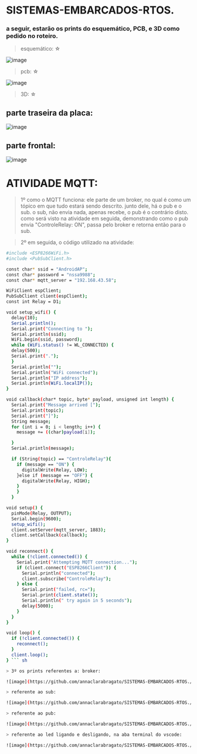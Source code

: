 # SISTEMAS-EMBARCADOS-RTOS.

### a seguir, estarão os prints do esquemático, PCB, e 3D como pedido no roteiro.

> esquemático: ☆

![image](https://github.com/annaclarabragato/SISTEMAS-EMBARCADOS-RTOS./assets/125417531/a05ef127-8977-4b81-a1e3-2fb68f4784f8)

> pcb: ☆

![image](https://github.com/annaclarabragato/SISTEMAS-EMBARCADOS-RTOS./assets/125417531/ca90aab7-526e-405f-b0ad-93bf2230213d)

> 3D: ☆

## parte traseira da placa:
![image](https://github.com/annaclarabragato/SISTEMAS-EMBARCADOS-RTOS./assets/125417531/4e3058f7-13ae-4c6a-a883-38be048ce9bd)

## parte frontal:
![image](https://github.com/annaclarabragato/SISTEMAS-EMBARCADOS-RTOS./assets/125417531/208b6c97-1d15-434c-9f87-c89dbf43b888)


# ATIVIDADE MQTT:

> 1º como o MQTT funciona: ele parte de um broker, no qual é como um tópico em que tudo estará sendo descrito. junto dele, há o pub e o sub. o sub, não envia nada, apenas recebe, o pub é o contrário disto. como será visto na atividade em seguida, demonstrando como o pub envia "ControleRelay: ON", passa pelo broker e retorna então para o sub.

> 2º em seguida, o código utilizado na atividade:

``` sh #include <Arduino.h>
#include <ESP8266WiFi.h>
#include <PubSubClient.h>

const char* ssid = "AndroidAP";
const char* password = "nssa9988";
const char* mqtt_server = "192.168.43.58";

WiFiClient espClient;
PubSubClient client(espClient);
const int Relay = D1;

void setup_wifi() {
  delay(10);
  Serial.println();
  Serial.print("Connecting to ");
  Serial.println(ssid);
  WiFi.begin(ssid, password);
  while (WiFi.status() != WL_CONNECTED) {
  delay(500);
  Serial.print("."); 
  }
  Serial.println("");
  Serial.println("WiFi connected");
  Serial.println("IP address");
  Serial.println(WiFi.localIP());
}

void callback(char* topic, byte* payload, unsigned int length) {
  Serial.print("Message arrived [");
  Serial.print(topic);
  Serial.print("]");
  String message;
  for (int i = 0; i < length; i++) {
    message += ((char)payload[i]);

  }
  Serial.println(message);

  if (String(topic) == "ControleRelay"){
    if (message == "ON") {
      digitalWrite(Relay, LOW); 
    }else if (message == "OFF") {
      digitalWrite(Relay, HIGH);
    }
    }
  }

void setup() {
  pinMode(Relay, OUTPUT);
  Serial.begin(9600);
  setup_wifi();
  client.setServer(mqtt_server, 1883);
  client.setCallback(callback);
}

void reconnect() {
  while (!client.connected()) {
    Serial.print("Attempting MQTT connection...");
    if (client.connect("ESP8266Client")) {
      Serial.println("connected");
      client.subscribe("ControleRelay");
    } else {
      Serial.print("failed, rc=");
      Serial.print(client.state());
      Serial.println(" try again in 5 seconds");
      delay(5000);
    }
  }
}

void loop() {
  if (!client.connected()) {
    reconnect();
  }
  client.loop();
} ``` sh

> 3º os prints referentes a: broker:

![image](https://github.com/annaclarabragato/SISTEMAS-EMBARCADOS-RTOS./assets/125417531/f19dc58e-313c-4c66-8402-50a513595980)

> referente ao sub:

![image](https://github.com/annaclarabragato/SISTEMAS-EMBARCADOS-RTOS./assets/125417531/515af302-b3ec-470f-9a9d-9312ca7f7b86)

> referente ao pub:

![image](https://github.com/annaclarabragato/SISTEMAS-EMBARCADOS-RTOS./assets/125417531/77a996a4-e9e2-4899-8722-c7bd38b853ab)

> referente ao led ligando e desligando, na aba terminal do vscode:

![image](https://github.com/annaclarabragato/SISTEMAS-EMBARCADOS-RTOS./assets/125417531/7eb2333c-c26b-4b1e-9fae-acd3de492080)
